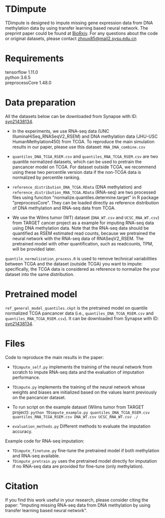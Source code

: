 # TDimpute 
TDimpute is designed to impute missing gene expression data from DNA methylation data by using transfer learning based neural network. 
The preprint paper could be found at [BioRxiv](https://doi.org/10.1101/803692). For any questions about the code or original datasets, please contact zhoux85@mail2.sysu.edu.cn

# Requirements
tensorflow 1.11.0  
python 3.6.5  
preprocessCore 1.48.0

# Data preparation
 All the datasets below can be downloaded from Synapse with ID: [syn21438134](https://www.synapse.org/#!Synapse:syn21438134).

* In the experiments, we use RNA-seq data (UNC IlluminaHiSeq_RNASeqV2_RSEM) and DNA methylation data (JHU-USC HumanMethylation450) from TCGA. To reproduce the main simulation results in our paper, please use this dataset: ```RNA_DNA_combine.csv``` 

* ```quantiles_DNA_TCGA_RSEM.csv``` and ```quantiles_RNA_TCGA_RSEM.csv``` are two quantile normalized datasets, which can be used to pretrain the pancancer model on TCGA. For dataset outside TCGA, we recommend using these two percentile version data if the non-TCGA data is normalized by percentile ranking.

* ```reference_distribution_DNA_TCGA.RData``` (DNA methylation) and ```reference_distribution_RNA_TCGA.RData``` (RNA-seq) are two processed files using funciton "normalize.quantiles.determine.target" in R package "preprocessCore". They can be loaded directly as reference distribution of DNA methylation and RNA-seq data from TCGA.

* We use the Wilms tumor (WT) dataset (```DNA_WT.csv``` and ```UCSC_RNA_WT.csv```) from TARGET cancer project as a example for imputing RNA-seq data using DNA methylation data. Note that the RNA-seq data should be quantified as RSEM estimated read counts, because we pretrained the neural network with the RNA-seq data of RNASeqV2_RSEM. The pretrained model with other quantification, such as readcounts, TPM, will be provided later.

```quantile_normalization_process.R``` is used to remove technical variabilities between TCGA and the dataset (outside TCGA) you want to impute: specifically, the TCGA data is considered as reference to normalize the your dataset into the same distribution. 

# Pretrained model
```ref_general_model_quantiles.ckpt``` is the pretrained model on quantile normalized TCGA pancancer data (i.e., ```quantiles_DNA_TCGA_RSEM.csv``` and ```quantiles_RNA_TCGA_RSEM.csv```). It can be downloaded from Synapse with ID: [syn21438134](https://www.synapse.org/#!Synapse:syn21438134).

# Files
Code to reproduce the main results in the paper:

* ```TDimpute_self.py``` implements the training of the neural network from scratch to impute RNA-seq data and the evaluation of imputation performance.

* ```TDimpute.py``` implements the training of the neural network whose weights and biases are initialized based on the values learnt previously on the pancancer dataset.

* To run script on the example dataset (Wilms tumor from TARGET project):
```python TDimpute_example.py quantiles_DNA_TCGA_RSEM.csv quantiles_RNA_TCGA_RSEM.csv DNA_WT.csv UCSC_RNA_WT.csv ./```

* ```evaluation_methods.py``` Different methods to evaluate the imputation accuracy.

Example code for RNA-seq imputation:
* ```TDimpute_finetune.py``` fine-tune the pretrained model if both methylation and RNA-seq available.
* ```TDimpute_pretrain.py``` uses the pretrained model directly for imputation if no RNA-seq data are provided for fine-tune (only methylation).


# Citation
If you find this work useful in your research, please consider citing the paper: "Imputing missing RNA-seq data from DNA methylation by using transfer learning based neural network".
